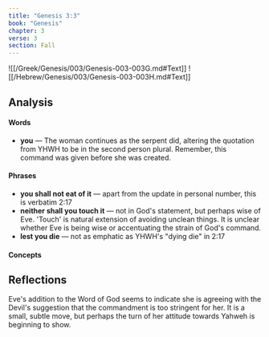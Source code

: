 ```yaml
---
title: "Genesis 3:3"
book: "Genesis"
chapter: 3
verse: 3
section: Fall
---
```

![[/Greek/Genesis/003/Genesis-003-003G.md#Text]]
![[/Hebrew/Genesis/003/Genesis-003-003H.md#Text]]

## Analysis

#### Words
- **you** — The woman continues as the serpent did, altering the quotation from YHWH to be in the second person plural.  Remember, this command was given before she was created.

#### Phrases
- **you shall not eat of it** — apart from the update in personal number, this is verbatim 2:17
- **neither shall you touch it** — not in God's statement, but perhaps wise of Eve.  'Touch' is natural extension of avoiding unclean things.  It is unclear whether Eve is being wise or accentuating the strain of God's command.
- **lest you die** — not as emphatic as YHWH's "dying die" in 2:17

#### Concepts

## Reflections

Eve's addition to the Word of God seems to indicate she is agreeing with the Devil's suggestion that the commandment is too stringent for her.  It is a small, subtle move, but perhaps the turn of her attitude towards Yahweh is beginning to show.
